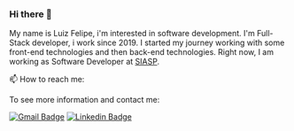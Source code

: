 ### Hi there 👋

My name is Luiz Felipe, i'm interested in software development. I'm Full-Stack developer, i work since 2019. I started my journey working with some front-end technologies and then back-end technologies. Right now, I am working as Software Developer at [SIASP](https://www.linkedin.com/company/siasp/).

📫 How to reach me:

To see more information and contact me:

[![Gmail Badge](https://img.shields.io/badge/-felipealvesalp@gmail.com-D44638?style=flat-square&logo=Gmail&logoColor=white&link=mailto:felipealvesalp@gmail.com)](mailto:felipealvesalp@gmail.com)
[![Linkedin Badge](https://img.shields.io/badge/-LinkedIn-blue?style=flat-square&logo=Linkedin&logoColor=white&link=https://www.linkedin.com/in/felipealps/)](https://www.linkedin.com/in/felipealps/)

<!--
**felipealp/felipealp** is a ✨ _special_ ✨ repository because its `README.md` (this file) appears on your GitHub profile.

Here are some ideas to get you started:

- 🔭 I’m currently working on ...
- 🌱 I’m currently learning ...
- 👯 I’m looking to collaborate on ...
- 🤔 I’m looking for help with ...
- 💬 Ask me about ...
- 📫 How to reach me: ...
- 😄 Pronouns: ...
- ⚡ Fun fact: ...
-->
